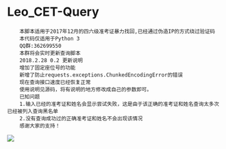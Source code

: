 # Leo_CET-Query
        本脚本适用于2017年12月的四六级准考证暴力找回,已经通过伪造IP的方式绕过验证码  
        本代码仅适用于Python 3
        QQ群:362699550  
        本群将会实时更新查询脚本
        2018.2.28 0.2 更新说明
        增加了固定座位号的功能
        新增了防止requests.exceptions.ChunkedEncodingError的错误
        现在查询接口速度已经恢复正常
        使用说明见源码，将有说明的地方修改成自己的参数即可。
		已知问题
		1.输入已经的准考证和姓名会显示尝试失败，这是由于该正确的准考证和姓名查询太多次已经被列入查询黑名单
		2.没有查询成功过的正确准考证和姓名不会出现该情况
		感谢大家的支持！
<div style="align: center"> <img src="http://www.iot-leo.cn/AliPay.jpg"> </div>
